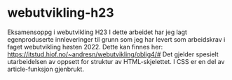 # webutvikling-h23
Eksamensoppg i webutvikling H23 
I dette arbeidet har jeg lagt egenproduserte innleveringer til grunn som jeg har levert som arbeidskrav i faget webutvikling høsten 2022. Dette kan finnes her: https://itstud.hiof.no/~andresn/webutvikling/oblig4/#
Det gjelder spesielt utarbeidelsen av oppsett for struktur av HTML-skjelettet. I CSS er en del av article-funksjon gjenbrukt. 
